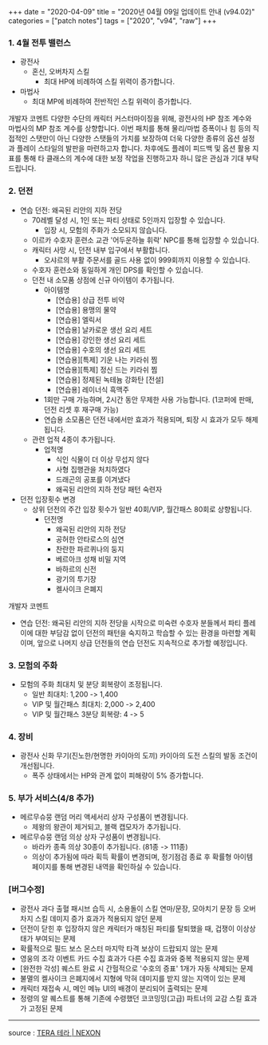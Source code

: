 +++
date = "2020-04-09"
title = "2020년 04월 09일 업데이트 안내 (v94.02)"
categories = ["patch notes"]
tags = ["2020", "v94", "raw"]
+++

### 1. 4월 전투 밸런스
- 광전사
  - 혼신, 오버차지 스킬
    - 최대 HP에 비례하여 스킬 위력이 증가합니다.
- 마법사
  - 최대 MP에 비례하여 전반적인 스킬 위력이 증가합니다.
 
개발자 코멘트
다양한 수단의 캐릭터 커스터마이징을 위해, 광전사의 HP 참조 계수와 마법사의 MP 참조 계수를 상향합니다. 이번 패치를 통해 물리/마법 증폭이나 힘 등의 직접적인 스탯만이 아닌 다양한 스탯들의 가치를 보장하여 더욱 다양한 종류의 옵션 설정과 플레이 스타일의 발판을 마련하고자 합니다. 차후에도 플레이 피드백 및 옵션 활용 지표를 통해 타 클래스의 계수에 대한 보정 작업을 진행하고자 하니 많은 관심과 기대 부탁드립니다.

### 2. 던전
- 연습 던전: 왜곡된 리안의 지하 전당
  - 70레벨 달성 시, 1인 또는 파티 상태로 5인까지 입장할 수 있습니다.
    - 입장 시, 모험의 주화가 소모되지 않습니다.
  - 이르카 수호자 훈련소 교관 '어두운하늘 휘락' NPC를 통해 입장할 수 있습니다.
  - 캐릭터 사망 시, 던전 내부 입구에서 부활합니다.
    - 오샤르의 부활 주문서를 골드 사용 없이 999회까지 이용할 수 있습니다.
  - 수호자 훈련소와 동일하게 개인 DPS를 확인할 수 있습니다.
  - 던전 내 소모품 상점에 신규 아이템이 추가됩니다.
    - 아이템명
      - [연습용] 상급 전투 비약
      - [연습용] 용맹의 물약
      - [연습용] 엘릭서
      - [연습용] 날카로운 생선 요리 세트
      - [연습용] 강인한 생선 요리 세트
      - [연습용] 수호의 생선 요리 세트
      - [연습용][특제] 기운 나는 키라쉬 찜
      - [연습용][특제] 정신 드는 키라쉬 찜
      - [연습용] 정제된 녹테늄 강화탄 [전설]
      - [연습용] 레이너식 흑맥주
    - 1회만 구매 가능하며, 2시간 동안 무제한 사용 가능합니다. (1코퍼에 판매, 던전 리셋 후 재구매 가능)
    - 연습용 소모품은 던전 내에서만 효과가 적용되며, 퇴장 시 효과가 모두 해제됩니다.
  - 관련 업적 4종이 추가됩니다.
    - 업적명
      - 식인 식물이 더 이상 무섭지 않다
      - 사형 집행관을 처치하였다
      - 드래곤의 공포를 이겨냈다
      - 왜곡된 리안의 지하 전당 패턴 숙련자
- 던전 입장횟수 변경
  - 상위 던전의 주간 입장 횟수가 일반 40회/VIP, 월간패스 80회로 상향됩니다.
    - 던전명
      - 왜곡된 리안의 지하 전당
      - 공허한 안타로스의 심연
      - 찬란한 파르퀴나의 둥지
      - 베르아크 성채 비밀 지역
      - 바하르의 신전
      - 광기의 투기장
      - 켈사이크 은폐지

개발자 코멘트
- 연습 던전: 왜곡된 리안의 지하 전당을 시작으로 미숙련 수호자 분들께서 파티 플레이에 대한 부담감 없이 던전의 패턴을 숙지하고 학습할 수 있는 환경을 마련할 계획이며, 앞으로 나머지 상급 던전들의 연습 던전도 지속적으로 추가할 예정입니다.
 
### 3. 모험의 주화
- 모험의 주화 최대치 및 분당 회복량이 조정됩니다.
  - 일반 최대치: 1,200 -> 1,400
  - VIP 및 월간패스 최대치: 2,000 -> 2,400
  - VIP 및 월간패스 3분당 회복량: 4 -> 5
 
### 4. 장비
- 광전사 신화 무기(진노한/현명한 카이아의 도끼) 카이아의 도전 스킬의 발동 조건이 개선됩니다.
  - 폭주 상태에서는 HP와 관계 없이 피해량이 5% 증가합니다.
 
### 5. 부가 서비스(4/8 추가)
- 메르무슈뭉 랜덤 머리 액세서리 상자 구성품이 변경됩니다.
  - 제왕의 왕관이 제거되고, 블랙 캡모자가 추가됩니다.
- 메르무슈뭉 랜덤 의상 상자 구성품이 변경됩니다.
  - 바라카 종족 의상 30종이 추가됩니다. (81종 -> 111종)
  - 의상이 추가됨에 따라 획득 확률이 변경되며, 정기점검 종료 후 확률형 아이템 페이지를 통해 변경된 내역을 확인하실 수 있습니다.
 
### [버그수정]
- 광전사 과다 출혈 패시브 습득 시, 소용돌이 스킬 연마/문장, 모아치기 문장 등 오버 차지 스킬 데미지 증가 효과가 적용되지 않던 문제
- 던전이 닫힌 후 입장하지 않은 캐릭터가 매칭된 파티를 탈퇴했을 때, 겁쟁이 이상상태가 부여되는 문제
- 확률적으로 필드 보스 몬스터 마지막 타격 보상이 드랍되지 않는 문제
- 영웅의 조각 이벤트 카드 수집 효과가 다른 수집 효과와 중복 적용되지 않는 문제
- [완전한 각성] 퀘스트 완료 시 간헐적으로 '수호의 증표' 1개가 자동 삭제되는 문제
- 불멸의 켈사이크 은폐지에서 지형에 막혀 데미지를 받지 않는 지역이 있는 문제
- 캐릭터 재접속 시, 메인 메뉴 UI의 배경이 분리되어 출력되는 문제
- 정령의 알 퀘스트를 통해 기존에 수령했던 코코밍밍(고급) 파트너의 교감 스킬 효과가 고정된 문제

----

source : [TERA 테라 | NEXON](http://tera.nexon.com/news/update/view.aspx?n4articlesn=434)
